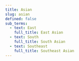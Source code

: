 ```yaml
---
title: Asian
slug: asian
defined: false
sub_terms:
  - text: East
    full_title: East Asian
  - text: South
    full_title: South Asian
  - text: Southeast
    full_title: Southeast Asian
---
```

